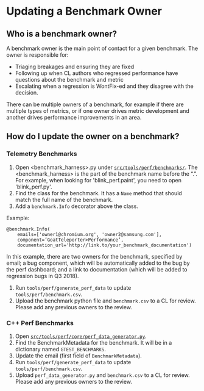 # Updating a Benchmark Owner

## Who is a benchmark owner?
A benchmark owner is the main point of contact for a given benchmark. The owner is responsible for:

- Triaging breakages and ensuring they are fixed
- Following up when CL authors who regressed performance have questions about the benchmark and metric
- Escalating when a regression is WontFix-ed and they disagree with the decision.

There can be multiple owners of a benchmark, for example if there are multiple types of metrics, or if one owner drives metric development and another drives performance improvements in an area.

## How do I update the owner on a benchmark?

### Telemetry Benchmarks
1. Open <benchmark_harness>.py under [`src/tools/perf/benchmarks/`](https://cs.chromium.org/chromium/src/tools/perf/benchmarks/). The <benchmark_harness> is the part of the benchmark name before the “.”. For example, when looking for 'blink_perf.paint', you need to open 'blink_perf.py'.
1. Find the class for the benchmark. It has a `Name` method that should match the full name of the benchmark.
1. Add a `benchmark.Info` decorator above the class.

  Example:

  ```
  @benchmark.Info(
      emails=['owner1@chromium.org', 'owner2@samsung.com'],
      component=’GoatTeleporter>Performance’,
      documentation_url='http://link.to/your_benchmark_documentation')
  ```

  In this example, there are two owners for the benchmark, specified by email; a bug component,
  which will be automatically added to the bug by the perf dashboard; and a link
  to documentation (which will be added to regression bugs in Q3 2018).

1. Run `tools/perf/generate_perf_data` to update `tools/perf/benchmark.csv`.
1. Upload the benchmark python file and `benchmark.csv` to a CL for review. Please add any previous owners to the review.

### C++ Perf Benchmarks
1. Open [`src/tools/perf/core/perf_data_generator.py`](https://cs.chromium.org/chromium/src/tools/perf/core/perf_data_generator.py).
1. Find the BenchmarkMetadata for the benchmark. It will be in a dictionary named `GTEST_BENCHMARKS`.
1. Update the email (first field of `BenchmarkMetadata`).
1. Run `tools/perf/generate_perf_data` to update `tools/perf/benchmark.csv`.
1. Upload `perf_data_generator.py` and `benchmark.csv` to a CL for review. Please add any previous owners to the review.
